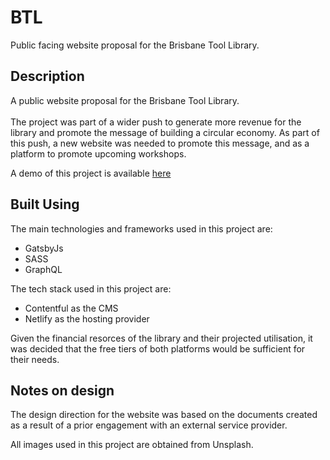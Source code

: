 # BTL

Public facing website proposal for the Brisbane Tool Library.

## Description

A public website proposal for the Brisbane Tool Library.<br><br>
The project was part of a wider push to generate more revenue for the library and promote the message of building a circular economy. As part of this push, a new website was needed to promote this message, and as a platform to promote upcoming workshops.

A demo of this project is available [here](https://tangerine-donut-437e0a.netlify.app/)

## Built Using

The main technologies and frameworks used in this project are:
- GatsbyJs
- SASS
- GraphQL

The tech stack used in this project are:
- Contentful as the CMS
- Netlify as the hosting provider

Given the financial resorces of the library and their projected utilisation, it was decided that the free tiers of both platforms would be sufficient for their needs.

## Notes on design

The design direction for the website was based on the documents created as a result of a prior engagement with an external service provider.  <br>

All images used in this project are obtained from Unsplash.




